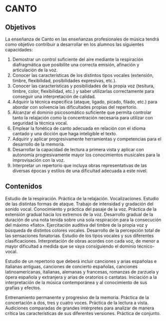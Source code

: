 # **CANTO**

## **Objetivos**

La enseñanza de Canto en las enseñanzas profesionales de música tendrá como objetivo contribuir a desarrollar en los alumnos las siguientes capacidades:

1) Demostrar un control suficiente del aire mediante la respiración diafragmática que posibilite una correcta emisión, afinación y articulación de la voz.  
2) Conocer las características de los distintos tipos vocales (extensión, timbre, flexibilidad, posibilidades expresivas, etc.).  
3) Conocer las características y posibilidades de la propia voz (tesitura, timbre, color, flexibilidad, etc.) y saber utilizarlas correctamente para conseguir una interpretación de calidad.  
4) Adquirir la técnica especifica (ataque, ligado, picado, filado, etc.) para abordar con solvencia las dificultades propias del repertorio.  
5) Alcanzar el dominio psicosomático suficiente que permita controlar tanto la relajación como la concentración necesaria para utilizar con seguridad la técnica vocal.  
6) Emplear la fonética de canto adecuada en relación con el idioma cantado y una dicción que haga inteligible el texto.  
7) Adquirir y aplicar progresivamente herramientas y competencias para el desarrollo de la memoria.  
8) Desarrollar la capacidad de lectura a primera vista y aplicar con autonomía progresivamente mayor los conocimientos musicales para la improvisación con la voz.  
9) Interpretar un repertorio que incluya obras representativas de las diversas épocas y estilos de una dificultad adecuada a este nivel.

## **Contenidos**

Estudio de la respiración. Práctica de la relajación. Vocalizaciones. Estudio de las distintas formas de ataque. Trabajo de intensidad y gradación del sonido vocal. Conocimiento y práctica del pasaje de la voz. Práctica de la extensión gradual hacia los extremos de la voz. Desarrollo gradual de la duración de una nota tenida sobre una sola respiración para la consecución del máximo «fiato». Ejercitación auditiva del timbre de la propia voz y búsqueda de distintos colores vocales. Desarrollo de la percepción total de las sensaciones fonatorias. Estudio de los tipos vocales y sus diferentes clasificaciones. Interpretación de obras acordes con cada voz, de menor a mayor dificultad a medida que se vaya consiguiendo el dominio técnico-vocal.

Estudio de un repertorio que deberá incluir canciones y arias españolas e italianas antiguas, canciones de concierto españolas, canciones latinoamericanas, italianas, alemanas y francesas, romanzas de zarzuela y ópera española y extranjera y arias de oratorios o cantatas. Iniciación a la interpretación de la música contemporánea y al conocimiento de sus grafías y efectos.

Entrenamiento permanente y progresivo de la memoria. Práctica de la concertación a dos, tres y cuatro voces. Práctica de la lectura a vista. Audiciones comparadas de grandes intérpretes para analizar de manera crítica las características de sus diferentes versiones. Práctica de conjunto.